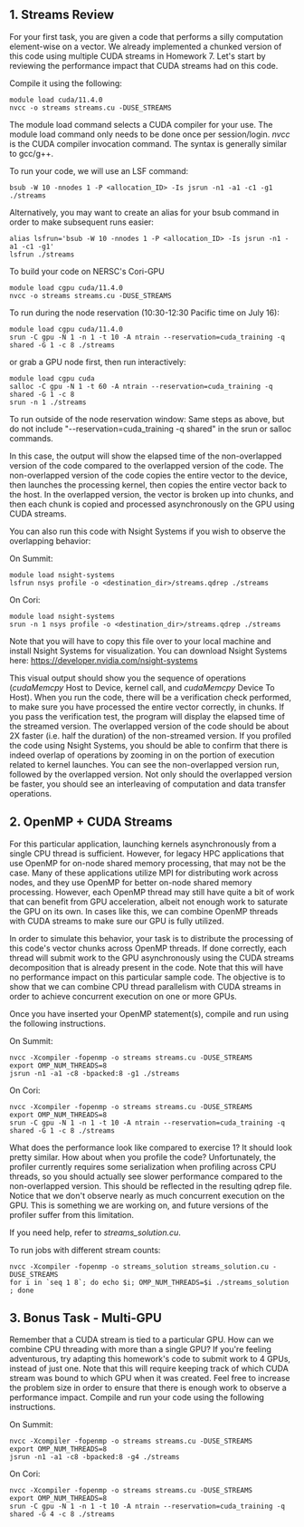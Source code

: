 ## **1. Streams Review**

For your first task, you are given a code that performs a silly computation element-wise on a vector. We already implemented a chunked version of this code using multiple CUDA streams in Homework 7. Let's start by reviewing the performance impact that CUDA streams had on this code.

Compile it using the following:

```
module load cuda/11.4.0
nvcc -o streams streams.cu -DUSE_STREAMS
```

The module load command selects a CUDA compiler for your use. The module load command only needs to be done once per session/login. *nvcc* is the CUDA compiler invocation command. The syntax is generally similar to gcc/g++.

To run your code, we will use an LSF command:

```
bsub -W 10 -nnodes 1 -P <allocation_ID> -Is jsrun -n1 -a1 -c1 -g1 ./streams
```

Alternatively, you may want to create an alias for your bsub command in order to make subsequent runs easier:

```
alias lsfrun='bsub -W 10 -nnodes 1 -P <allocation_ID> -Is jsrun -n1 -a1 -c1 -g1'
lsfrun ./streams
```

To build your code on NERSC's Cori-GPU

```
module load cgpu cuda/11.4.0
nvcc -o streams streams.cu -DUSE_STREAMS
```

To run during the node reservation (10:30-12:30 Pacific time on July 16):
```
module load cgpu cuda/11.4.0
srun -C gpu -N 1 -n 1 -t 10 -A ntrain --reservation=cuda_training -q shared -G 1 -c 8 ./streams
```

or grab a GPU node first, then run interactively:
```
module load cgpu cuda 
salloc -C gpu -N 1 -t 60 -A ntrain --reservation=cuda_training -q shared -G 1 -c 8
srun -n 1 ./streams
```

To run outside of the node reservation window:
Same steps as above, but do not include "--reservation=cuda_training -q shared" in the srun or salloc commands.

In this case, the output will show the elapsed time of the non-overlapped version of the code compared to the overlapped version of the code. The non-overlapped version of the code copies the entire vector to the device, then launches the processing kernel, then copies the entire vector back to the host. In the overlapped version, the vector is broken up into chunks, and then each chunk is copied and processed asynchronously on the GPU using CUDA streams.

You can also run this code with Nsight Systems if you wish to observe the overlapping behavior:

On Summit:
```
module load nsight-systems
lsfrun nsys profile -o <destination_dir>/streams.qdrep ./streams
```

On Cori:
```
module load nsight-systems
srun -n 1 nsys profile -o <destination_dir>/streams.qdrep ./streams
```

Note that you will have to copy this file over to your local machine and install Nsight Systems for visualization. You can download Nsight Systems here:
https://developer.nvidia.com/nsight-systems

This visual output should show you the sequence of operations (*cudaMemcpy* Host to Device, kernel call, and *cudaMemcpy* Device To Host).
When you run the code, there will be a verification check performed, to make sure you have processed the entire vector correctly, in chunks. If you pass the verification test, the program will display the elapsed time of the streamed version. The overlapped version of the code should be about 2X faster (i.e. half the duration) of the non-streamed version. If you profiled the code using Nsight Systems, you should be able to confirm that there is indeed overlap of operations by zooming in on the portion of execution related to kernel launches. You can see the non-overlapped version run, followed by the overlapped version. Not only should the overlapped version be faster, you should see an interleaving of computation and data transfer operations.

## **2. OpenMP + CUDA Streams**

For this particular application, launching kernels asynchronously from a single CPU thread is sufficient. However, for legacy HPC applications that use OpenMP for on-node shared memory processing, that may not be the case. Many of these applications utilize MPI for distributing work across nodes, and they use OpenMP for better on-node shared memory processing. However, each OpenMP thread may still have quite a bit of work that can benefit from GPU acceleration, albeit not enough work to saturate the GPU on its own. In cases like this, we can combine OpenMP threads with CUDA streams to make sure our GPU is fully utilized.

In order to simulate this behavior, your task is to distribute the processing of this code's vector chunks across OpenMP threads. If done correctly, each thread will submit work to the GPU asynchronously using the CUDA streams decomposition that is already present in the code. Note that this will have no performance impact on this particular sample code. The objective is to show that we can combine CPU thread parallelism with CUDA streams in order to achieve concurrent execution on one or more GPUs.

Once you have inserted your OpenMP statement(s), compile and run using the following instructions.

On Summit:
```
nvcc -Xcompiler -fopenmp -o streams streams.cu -DUSE_STREAMS
export OMP_NUM_THREADS=8
jsrun -n1 -a1 -c8 -bpacked:8 -g1 ./streams
```

On Cori:
```
nvcc -Xcompiler -fopenmp -o streams streams.cu -DUSE_STREAMS
export OMP_NUM_THREADS=8
srun -C gpu -N 1 -n 1 -t 10 -A ntrain --reservation=cuda_training -q shared -G 1 -c 8 ./streams
```

What does the performance look like compared to exercise 1? It should look pretty similar. How about when you profile the code? Unfortunately, the profiler currently requires some serialization when profiling across CPU threads, so you should actually see slower performance compared to the non-overlapped version. This should be reflected in the resulting qdrep file. Notice that we don't observe nearly as much concurrent execution on the GPU. This is something we are working on, and future versions of the profiler suffer from this limitation.

If you need help, refer to *streams_solution.cu*.

To run jobs with different stream counts:
```
nvcc -Xcompiler -fopenmp -o streams_solution streams_solution.cu -DUSE_STREAMS
for i in `seq 1 8`; do echo $i; OMP_NUM_THREADS=$i ./streams_solution ; done
```


## **3. Bonus Task - Multi-GPU**

Remember that a CUDA stream is tied to a particular GPU. How can we combine CPU threading with more than a single GPU? If you're feeling adventurous, try adapting this homework's code to submit work to 4 GPUs, instead of just one. Note that this will require keeping track of which CUDA stream was bound to which GPU when it was created. Feel free to increase the problem size in order to ensure that there is enough work to observe a performance impact. Compile and run your code using the following instructions. 

On Summit:
```
nvcc -Xcompiler -fopenmp -o streams streams.cu -DUSE_STREAMS
export OMP_NUM_THREADS=8
jsrun -n1 -a1 -c8 -bpacked:8 -g4 ./streams
```

On Cori:
```
nvcc -Xcompiler -fopenmp -o streams streams.cu -DUSE_STREAMS
export OMP_NUM_THREADS=8
srun -C gpu -N 1 -n 1 -t 10 -A ntrain --reservation=cuda_training -q shared -G 4 -c 8 ./streams
```
